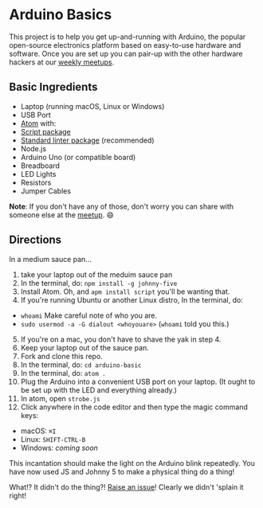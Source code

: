 # Arduino Basics

This project is to help you get up-and-running with Arduino, the popular open-source electronics platform based on easy-to-use hardware and software. Once you are set up you can pair-up with the other hardware hackers at our [weekly meetups](http://www.meetup.com/la-fullstack/).

## Basic Ingredients

* Laptop (running macOS, Linux or Windows)
* USB Port
* [Atom](https://atom.io/) with:
 * [Script package](https://atom.io/packages/script)
 * [Standard linter package](https://atom.io/packages/linter-js-standard) (recommended)
* Node.js
* Arduino Uno (or compatible board)
* Breadboard
* LED Lights
* Resistors
* Jumper Cables

**Note**: If you don't have any of those, don't worry you can share with someone else at the [meetup](http://www.meetup.com/la-fullstack/). :smile:

## Directions

In a medium sauce pan...

1. take your laptop out of the meduim sauce pan
2. In the terminal, do: `npm install -g johnny-five`
3. Install Atom. Oh, and `apm install script` you'll be wanting that.
4. If you're running Ubuntu or another Linux distro, In the terminal, do:
 - `whoami` Make careful note of who you are.
 - `sudo usermod -a -G dialout <whoyouare>` (`whoami` told you this.)
5. If you're on a mac, you don't have to shave the yak in step 4.
6. Keep your laptop out of the sauce pan.
7. Fork and clone this repo.
8. In the terminal, do: `cd arduino-basic`
9. In the terminal, do: `atom .`
10. Plug the Arduino into a convenient USB port on your laptop. (It ought to be set up with the LED and everything already.)
11. In atom, open `strobe.js`
12. Click anywhere in the code editor and then type the magic command keys:
 * macOS: `⌘I`
 * Linux: `SHIFT-CTRL-B`
 * Windows: _coming soon_

This incantation should make the light on the Arduino blink repeatedly. You have now used JS and Johnny 5 to make a physical thing do a thing!

What!? It didn't do the thing?! [Raise an issue](https://github.com/jdorfman/arduino-basics/issues)! Clearly we didn't 'splain it right!

